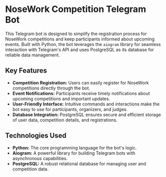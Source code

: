 # NoseWork Competition Telegram Bot

This Telegram bot is designed to simplify the registration process for NoseWork competitions and keep participants informed about upcoming events. Built with Python, the bot leverages the `aiogram` library for seamless interaction with Telegram's API and uses PostgreSQL as its database for reliable data management.

## Key Features

- **Competition Registration:** Users can easily register for NoseWork competitions directly through the bot.
- **Event Notifications:** Participants receive timely notifications about upcoming competitions and important updates.
- **User-Friendly Interface:** Intuitive commands and interactions make the bot easy to use for participants, organizers, and judges.
- **Database Integration:** PostgreSQL ensures secure and efficient storage of user data, competition details, and registrations.

## Technologies Used

- **Python:** The core programming language for the bot's logic.
- **Aiogram:** A powerful library for building Telegram bots with asynchronous capabilities.
- **PostgreSQL:** A robust relational database for managing user and competition data.
